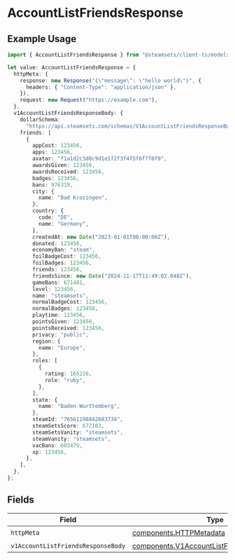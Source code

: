 # AccountListFriendsResponse

## Example Usage

```typescript
import { AccountListFriendsResponse } from "@steamsets/client-ts/models/operations";

let value: AccountListFriendsResponse = {
  httpMeta: {
    response: new Response("{\"message\": \"hello world\"}", {
      headers: { "Content-Type": "application/json" },
    }),
    request: new Request("https://example.com"),
  },
  v1AccountListFriendsResponseBody: {
    dollarSchema:
      "https://api.steamsets.com/schemas/V1AccountListFriendsResponseBody.json",
    friends: [
      {
        appCost: 123456,
        apps: 123456,
        avatar: "f1a1d2c3d0c9d1e1f2f3f4f5f6f7f8f9",
        awardsGiven: 123456,
        awardsReceived: 123456,
        badges: 123456,
        bans: 976319,
        city: {
          name: "Bad Krozingen",
        },
        country: {
          code: "DE",
          name: "Germany",
        },
        createdAt: new Date("2023-01-01T00:00:00Z"),
        donated: 123456,
        economyBan: "steam",
        foilBadgeCost: 123456,
        foilBadges: 123456,
        friends: 123456,
        friendsSince: new Date("2024-11-17T11:49:02.048Z"),
        gameBans: 671481,
        level: 123456,
        name: "steamsets",
        normalBadgeCost: 123456,
        normalBadges: 123456,
        playtime: 123456,
        pointsGiven: 123456,
        pointsReceived: 123456,
        privacy: "public",
        region: {
          name: "Europe",
        },
        roles: [
          {
            rating: 165226,
            role: "ruby",
          },
        ],
        state: {
          name: "Baden-Wurttemberg",
        },
        steamId: "76561198842603734",
        steamSetsScore: 672103,
        steamSetsVanity: "steamsets",
        steamVanity: "steamsets",
        vacBans: 603479,
        xp: 123456,
      },
    ],
  },
};
```

## Fields

| Field                                                                                                      | Type                                                                                                       | Required                                                                                                   | Description                                                                                                |
| ---------------------------------------------------------------------------------------------------------- | ---------------------------------------------------------------------------------------------------------- | ---------------------------------------------------------------------------------------------------------- | ---------------------------------------------------------------------------------------------------------- |
| `httpMeta`                                                                                                 | [components.HTTPMetadata](../../models/components/httpmetadata.md)                                         | :heavy_check_mark:                                                                                         | N/A                                                                                                        |
| `v1AccountListFriendsResponseBody`                                                                         | [components.V1AccountListFriendsResponseBody](../../models/components/v1accountlistfriendsresponsebody.md) | :heavy_minus_sign:                                                                                         | OK                                                                                                         |